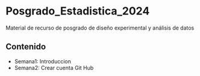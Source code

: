 # Posgrado_Estadistica_2024
Material de recurso de posgrado de diseño experimental y análisis de datos

## Contenido
+ Semana1: Introduccion
+ Semana2: Crear cuenta Git Hub 
